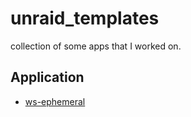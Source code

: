 # unraid_templates
collection of some apps that I worked on.


## Application
- [ws-ephemeral](https://github.com/dhruvinsh/ws-ephemeral)
